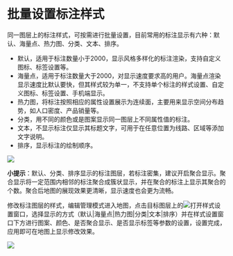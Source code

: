# 批量设置标注样式

同一图层上的标注样式，可按需进行批量设置，目前常用的标注显示有六种：默认、海量点、热力图、分类、文本、排序。

- 默认，适用于标注数量小于2000，显示风格多样化的标注渲染，支持自定义图标、标签设置等。
- 海量点，适用于标注数量大于2000，对显示速度要求高的用户。海量点渲染显示速度比默认要快，但其样式较为单一，不支持单个标注的样式设置、自定义图标、标签设置、手机端显示。
- 热力图，将标注按照相应的属性设置展示为连续面，主要用来显示空间分布趋势，如人口密度、产品销量等。
- 分类，用不同的颜色或是图案显示同一图层上不同属性值的标注。
- 文本，不显示标注仅显示其标题文字，可用于在任意位置为线路、区域等添加文字说明。
- 排序，显示标注的绘制顺序。 

![](https://pic.dituwuyou.com/map%2Fpicture%2Fmark-layer-all.png)

**小提示**：默认、分类、排序显示的标注图层，若标注密集，建议开启聚合显示。聚合显示将一定范围内相邻的标注聚合成簇状显示，并在聚合的标注上显示其聚合的个数。聚合后地图的展现效果更清晰，显示速度也会更为流畅。  

修改标注图层的样式，编辑管理模式进入地图，点击目标图层上的![](https://pic.dituwuyou.com/map%2Fpicture%2Ficon%2Fheatstyle.png)打开样式设置窗口，选择显示的方式（默认|海量点|热力图|分类|文本|排序）并在样式设置窗口下方进行图案、颜色、是否聚合显示、是否显示标签等参数的设置，设置完成，应用即可在地图上显示修改效果。

![](https://pic.dituwuyou.com/map%2Fpicture%2Fmark-layer-style.png)





